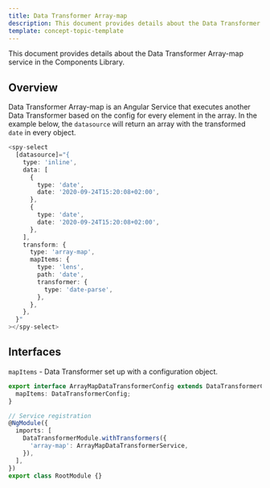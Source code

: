 ```yaml
---
title: Data Transformer Array-map
description: This document provides details about the Data Transformer Array-map service in the Components Library.
template: concept-topic-template
---
```


This document provides details about the Data Transformer Array-map service in the Components Library.

## Overview

Data Transformer Array-map is an Angular Service that executes another Data Transformer based on the config for every element in the array.
In the example below, the `datasource` will return an array with the transformed `date` in every object.

```ts
<spy-select
  [datasource]="{
    type: 'inline',
    data: [
      {
        type: 'date',
        date: '2020-09-24T15:20:08+02:00',
      },
      {
        type: 'date',
        date: '2020-09-24T15:20:08+02:00',
      },
    ],
    transform: {
      type: 'array-map',
      mapItems: {
        type: 'lens',
        path: 'date',
        transformer: {
          type: 'date-parse',
        },
      },
    },
  }"
></spy-select>
```

## Interfaces

`mapItems` - Data Transformer set up with a configuration object.

```ts
export interface ArrayMapDataTransformerConfig extends DataTransformerConfig {
  mapItems: DataTransformerConfig;
}

// Service registration
@NgModule({
  imports: [
    DataTransformerModule.withTransformers({
      'array-map': ArrayMapDataTransformerService,
    }),
  ],
})
export class RootModule {}
```
